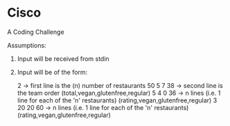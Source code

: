 # Cisco
A Coding Challenge

Assumptions:

1. Input will be received from stdin
2. Input will be of the form:
    
    
    2           -> first line is the (n) number of restaurants
    50 5 7 38   -> second line is the team order (total,vegan,glutenfree,regular)
    5 4 0 36    -> n lines (i.e. 1 line for each of the 'n' restaurants) (rating,vegan,glutenfree,regular)
    3 20 20 60  -> n lines (i.e. 1 line for each of the 'n' restaurants) (rating,vegan,glutenfree,regular)
    
